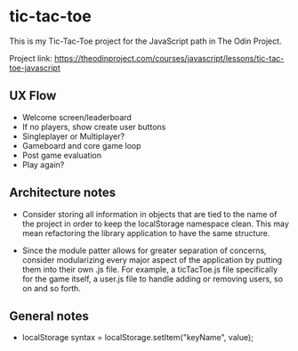 # tic-tac-toe

This is my Tic-Tac-Toe project for the JavaScript path in The Odin Project.

Project link: https://theodinproject.com/courses/javascript/lessons/tic-tac-toe-javascript

## UX Flow

- Welcome screen/leaderboard
- If no players, show create user buttons
- Singleplayer or Multiplayer?
- Gameboard and core game loop
- Post game evaluation
- Play again?

## Architecture notes

- Consider storing all information in objects that are tied to the name of the project in order to keep the localStorage namespace clean. This may mean refactoring the library application to have the same structure.

- Since the module patter allows for greater separation of concerns, consider modularizing every major aspect of the application by putting them into their own .js file. For example, a ticTacToe.js file specifically for the game itself, a user.js file to handle adding or removing users, so on and so forth.

## General notes

- localStorage syntax = localStorage.setItem("keyName", value);


